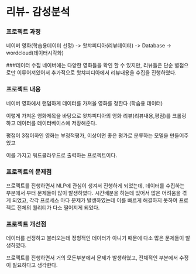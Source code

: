 # 리뷰- 감성분석

### 프로젝트 과정 
네이버 영화(학습용데이터 선정) -> 왓챠피디아(리뷰데이터) -> Database -> wordcloud(데이터시각화)


###데이터 수집 
네이버에는 다양한 영화들을 확인 할 수 있지만, 리뷰들은 단순 별점으로만 이루어져있어서 추가적으로 왓챠피디아에서 리뷰내용을 수집을 진행하였다.

### 프로젝트 내용

네이버 영화에서 랜덤하게 데이터를 가져올 영화를 정한다 (학습용 데이터) 

이렇게 가져온 영화제목을 바탕으로 왓챠피디아의 영화 리뷰(리뷰내용,평점)를 크롤링하고 데이터를 데이터베이스에 저장해준다.

평점이 3점이하인 영화는 부정적평가, 이상이면 좋은 평가로 분류하는 모델을 만들어주었고 

이를 가지고 워드클라우드로 출력하는 프로젝트이다.


### 프로젝트의 문제점 

프로젝트를 진행하면서 NLP에 관심이 생겨서 진행하게 되었는데, 
데이터를 수집하는 부분에서 부터 문제들이 많이 발생하였다. 
시간배분을 하는데 있어서 많은 어려움을 겪게 되었고, 
각각 프로세스 마다 문제가 발생하였는데 이를 빠르게 해결하지 못하여 프로젝트 전체의 퀄리티가 다소 떨어지게 되었다. 

### 프로젝트 개선점 

데이터를 선정하고 불러오는데 정형적인 데이터가 아니기 때문에 다소 많은 문제들이 발생하였다. 

프로젝트를 진행하면서 거의 모든부분에서 문제가 발생하였고, 전체적인 부분에서 수정이 필요하다고 생각한다.
